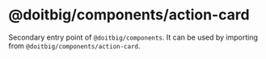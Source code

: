 # @doitbig/components/action-card

Secondary entry point of `@doitbig/components`. It can be used by importing from `@doitbig/components/action-card`.
